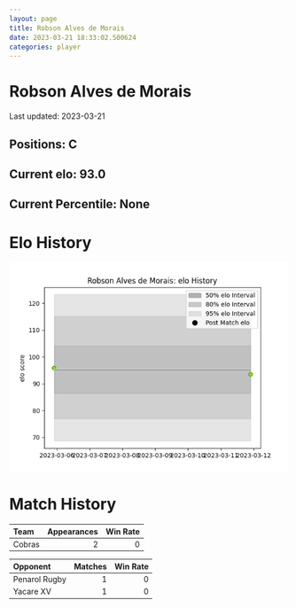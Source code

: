 ```yaml
---  
layout: page  
title: Robson Alves de Morais  
date: 2023-03-21 18:33:02.500624  
categories: player  
---
```

# Robson Alves de Morais


Last updated: 2023-03-21
## Positions: C

## Current elo: 93.0

## Current Percentile: None

# Elo History


![elo history](history_RobsonAlvesdeMorais.png)
# Match History


| Team   |   Appearances |   Win Rate |
|:-------|--------------:|-----------:|
| Cobras |             2 |          0 |

| Opponent      |   Matches |   Win Rate |
|:--------------|----------:|-----------:|
| Penarol Rugby |         1 |          0 |
| Yacare XV     |         1 |          0 |